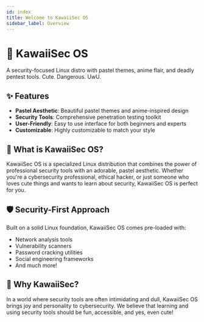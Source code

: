 ```yaml
---
id: index
title: Welcome to KawaiiSec OS
sidebar_label: Overview
---
```


# 🌸 KawaiiSec OS

A security-focused Linux distro with pastel themes, anime flair, and deadly pentest tools. Cute. Dangerous. UwU.

## ✨ Features

- **Pastel Aesthetic**: Beautiful pastel themes and anime-inspired design
- **Security Tools**: Comprehensive penetration testing toolkit
- **User-Friendly**: Easy to use interface for both beginners and experts
- **Customizable**: Highly customizable to match your style

## 🎯 What is KawaiiSec OS?

KawaiiSec OS is a specialized Linux distribution that combines the power of professional security tools with an adorable, pastel aesthetic. Whether you're a cybersecurity professional, ethical hacker, or just someone who loves cute things and wants to learn about security, KawaiiSec OS is perfect for you.

## 🛡️ Security-First Approach

Built on a solid Linux foundation, KawaiiSec OS comes pre-loaded with:
- Network analysis tools
- Vulnerability scanners
- Password cracking utilities
- Social engineering frameworks
- And much more!

## 🌈 Why KawaiiSec?

In a world where security tools are often intimidating and dull, KawaiiSec OS brings joy and personality to cybersecurity. We believe that learning and using security tools should be fun, accessible, and yes, even cute! 